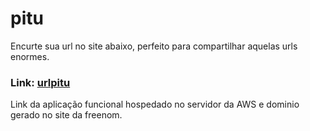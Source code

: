 # pitu
Encurte sua url no site abaixo, perfeito para compartilhar aquelas urls enormes.

### Link: [urlpitu](http://www.urlpitu.tk/)
Link da aplicação funcional hospedado no servidor da AWS e dominio gerado no site da freenom.
